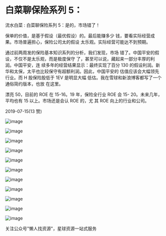 # 白菜聊保险系列 5：

流水白菜 : 白菜聊保险系列 5：是的，市场错了！

保单的价值，是基于假设（最优假设）的。最后能赚多少 钱，要看实际经营成果。市场普遍担心，保险公司太的假设 太乐观。实际经营可能达不到预期。

通过前两周发的保险基本知识系列的分析，我们发现，市场 错了。中国平安的假设，不仅不是太乐观，而是极度保守 了，甚至可以说，藏起来一部分丰厚的利润。中国平安，连 续多年的经营结果显示：最终实现了百分 130 的假设利润。新 华和太保，太平也比较保守有超额利润。因此，中国平安的 估值应该会大幅领先行业。而 H 股保险股低于 1EV 是明显大幅 低估。我在雪球和新浪博客都写了一个通俗简约版本，也放 在这里。

漂亮 50，目前的 ROE 在 15-16。19 年，保险全行业 ROE 会 15- 20。未来几年，平均也有 15 以上。市场还是会认 ROE 的，尤 其 ROE 向上的行业和公司。

2019-07-15(13 赞)

![image](img/Image_282.png)

![image](img/Image_283.png)

![image](img/Image_284.png)

![image](img/Image_285.png)

![image](img/Image_286.png)

![image](img/Image_287.png)

![image](img/Image_288.png)

![image](img/Image_289.png)

![image](img/Image_290.png)

![image](img/Image_291.png)

![image](img/Image_292.png)

关注公众号"懒人找资源"，星球资源一站式服务